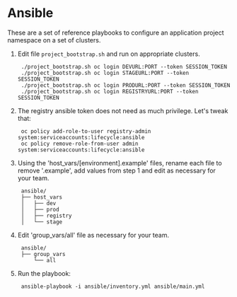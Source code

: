 # Ansible

These are a set of reference playbooks to configure an application project namespace on a set of clusters.

1. Edit file `project_bootstrap.sh` and run on appropriate clusters.

        ./project_bootstrap.sh oc login DEVURL:PORT --token SESSION_TOKEN
        ./project_bootstrap.sh oc login STAGEURL:PORT --token SESSION_TOKEN
        ./project_bootstrap.sh oc login PRODURL:PORT --token SESSION_TOKEN
        ./project_bootstrap.sh oc login REGISTRYURL:PORT --token SESSION_TOKEN
1. The registry ansible token does not need as much privilege. Let's tweak that:

        oc policy add-role-to-user registry-admin system:serviceaccounts:lifecycle:ansible
        oc policy remove-role-from-user admin system:serviceaccounts:lifecycle:ansible
1. Using the 'host_vars/[environment].example' files, rename each file to remove '.example', add values from step 1 and edit as necessary for your team.

        ansible/
        ├── host_vars
        │   ├── dev
        │   ├── prod
        │   ├── registry
        │   └── stage
1. Edit 'group_vars/all' file as necessary for your team.

        ansible/
        ├── group_vars
            └── all
1. Run the playbook:

        ansible-playbook -i ansible/inventory.yml ansible/main.yml
